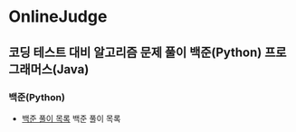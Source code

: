 # OnlineJudge
## 코딩 테스트 대비 알고리즘 문제 풀이 백준(Python) 프로그래머스(Java)
### 백준(Python)
- [백준 풀이 목록](Baekjoon/README.md) 백준 풀이 목록